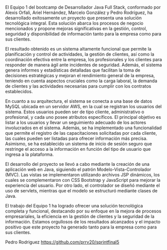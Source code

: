 El Equipo 1 del bootcamp de Desarrollador Java Full Stack, conformado por Alexis Orfali, Ariel Hernández, Marcelo González y Pedro Rodríguez, ha desarrollado exitosamente un proyecto que presenta una solución tecnológica integral. Esta solución abarca los procesos de negocio mencionados y propone mejoras significativas en la gestión, control, seguridad y disponibilidad de información tanto para la empresa como para sus clientes.

El resultado obtenido es un sistema altamente funcional que permite la planificación y control de actividades, la gestión de clientes, así como la coordinación efectiva entre la empresa, los profesionales y los clientes para responder de manera ágil ante incidentes de seguridad. Además, el sistema genera informes y estadísticas detalladas que facilitan la toma de decisiones estratégicas y mejoran el rendimiento general de la empresa, teniendo en cuenta aspectos cruciales como la carga laboral, la demanda de clientes y las actividades necesarias para cumplir con los contratos establecidos.

En cuanto a su arquitectura, el sistema se conecta a una base de datos MySQL ubicada en un servidor AWS, en la cual se registran los usuarios del sistema. Estos usuarios pueden ser de tipo cliente, administrativo o profesional, y cada uno posee atributos específicos. El principal objetivo es listar a los usuarios y llevar un seguimiento adecuado de los actores involucrados en el sistema. Además, se ha implementado una funcionalidad que permite el registro de las capacitaciones solicitadas por cada cliente, las cuales pueden ser listadas para ofrecer información más precisa. Asimismo, se ha establecido un sistema de inicio de sesión seguro que restringe el acceso a la información en función del tipo de usuario que ingresa a la plataforma.

El desarrollo del proyecto se llevó a cabo mediante la creación de una aplicación web en Java, siguiendo el patrón Modelo-Vista-Controlador (MVC). Las vistas se implementaron utilizando archivos JSP dinámicos, los cuales se complementaron con CSS Bootstrap y JavaScript para mejorar la experiencia del usuario. Por otro lado, el controlador se diseñó mediante el uso de servlets, mientras que el modelo se estructuró mediante clases de Java.

El trabajo del Equipo 1 ha logrado ofrecer una solución tecnológica completa y funcional, destacando por su enfoque en la mejora de procesos empresariales, la eficiencia en la gestión de clientes y la seguridad de la información. Estamos orgullosos de los resultados alcanzados y el impacto positivo que este proyecto ha generado tanto para la empresa como para sus clientes.

Pedro Rodriguez https://github.com/prrv20/sprintfinal5
